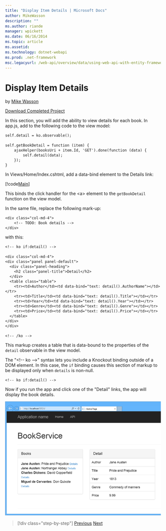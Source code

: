 ```yaml
---
title: "Display Item Details | Microsoft Docs"
author: MikeWasson
description: ""
ms.author: riande
manager: wpickett
ms.date: 06/16/2014
ms.topic: article
ms.assetid: 
ms.technology: dotnet-webapi
ms.prod: .net-framework
msc.legacyurl: /web-api/overview/data/using-web-api-with-entity-framework/part-8
---
```

Display Item Details
====================
by [Mike Wasson](https://github.com/MikeWasson)

[Download Completed Project](https://github.com/MikeWasson/BookService)

In this section, you will add the ability to view details for each book. In app.js, add to the following code to the view model:

    self.detail = ko.observable();
    
    self.getBookDetail = function (item) {
        ajaxHelper(booksUri + item.Id, 'GET').done(function (data) {
            self.detail(data);
        });
    }

In Views/Home/Index.cshtml, add a data-bind element to the Details link:

[!code[Main](part-8/samples/sample1.xml?highlight=5)]

This binds the click handler for the &lt;a&gt; element to the `getBookDetail` function on the view model.

In the same file, replace the following mark-up:

    <div class="col-md-4">
        <!-- TODO: Book details -->
    </div>

with this:

    <!-- ko if:detail() -->
    
    <div class="col-md-4">
    <div class="panel panel-default">
      <div class="panel-heading">
        <h2 class="panel-title">Detail</h2>
      </div>
      <table class="table">
        <tr><td>Author</td><td data-bind="text: detail().AuthorName"></td></tr>
        <tr><td>Title</td><td data-bind="text: detail().Title"></td></tr>
        <tr><td>Year</td><td data-bind="text: detail().Year"></td></tr>
        <tr><td>Genre</td><td data-bind="text: detail().Genre"></td></tr>
        <tr><td>Price</td><td data-bind="text: detail().Price"></td></tr>
      </table>
    </div>
    </div>
    
    <!-- /ko -->

This markup creates a table that is data-bound to the properties of the `detail` observable in the view model.

The "&lt;!-- ko --&gt;&quot; syntax lets you include a Knockout binding outside of a DOM element. In this case, the `if` binding causes this section of markup to be displayed only when `details` is non-null.

    <!-- ko if:detail() -->

Now if you run the app and click one of the &quot;Detail&quot; links, the app will display the book details.

[![](part-8/_static/image2.png)](part-8/_static/image1.png)

>[!div class="step-by-step"] [Previous](part-7.md) [Next](part-9.md)